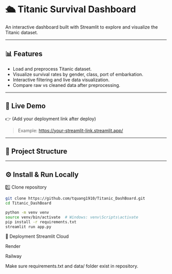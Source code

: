 # 🛳️ Titanic Survival Dashboard

An interactive dashboard built with Streamlit to explore and visualize the Titanic dataset.

---

## 📊 Features

- Load and preprocess Titanic dataset.
- Visualize survival rates by gender, class, port of embarkation.
- Interactive filtering and live data visualization.
- Compare raw vs cleaned data after preprocessing.

---

## 🚀 Live Demo

👉 (Add your deployment link after deploy)
> Example: https://your-streamlit-link.streamlit.app/

---

## 📂 Project Structure


---

## ⚙️ Install & Run Locally

1️⃣ Clone repository

```bash
git clone https://github.com/tquang1910/Titanic_DashBoard.git
cd Titanic_DashBoard

python -m venv venv
source venv/bin/activate  # Windows: venv\Scripts\activate
pip install -r requirements.txt
streamlit run app.py
```
🔧 Deployment
Streamlit Cloud

Render

Railway

Make sure requirements.txt and data/ folder exist in repository.
